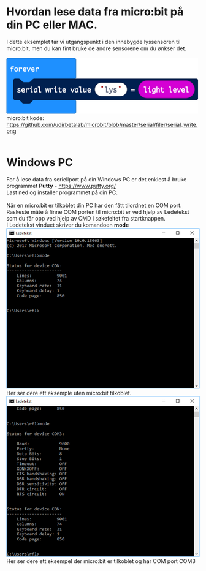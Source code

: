 # Hvordan lese data fra micro:bit på din PC eller MAC.

I dette eksemplet tar vi utgangspunkt i den innebygde lyssensoren til micro:bit, men du kan fint bruke de andre sensorene om du ønkser det. <br>
<br>
<img src="https://github.com/udirbetalab/microbit/blob/master/serial/filer/serial_write.png" width="500"><br>
micro:bit kode: https://github.com/udirbetalab/microbit/blob/master/serial/filer/serial_write.png<br>
<br>
# Windows PC
For å lese data fra seriellport på din Windows PC er det enklest å bruke programmet <b>Putty</b> - https://www.putty.org/<br>
Last ned og installer programmet på din PC.<br>
<br>
Når en micro:bit er tilkoblet din PC har den fått tilordnet en COM port. Raskeste måte å finne COM porten til micro:bit er ved hjelp av Ledetekst som du får opp ved hjelp av CMD i søkefeltet fra startknappen.<br>
I Ledetekst vinduet skriver du komandoen <b>mode</b><br>
<img src="https://github.com/udirbetalab/microbit/blob/master/serial/filer/01.PNG"><br>
Her ser dere ett eksemple uten micro:bit tilkoblet.<br>
<img src="https://github.com/udirbetalab/microbit/blob/master/serial/filer/02.PNG"><br>
Her ser dere ett eksempel der micro:bit er tilkoblet og har COM port COM3<br>



